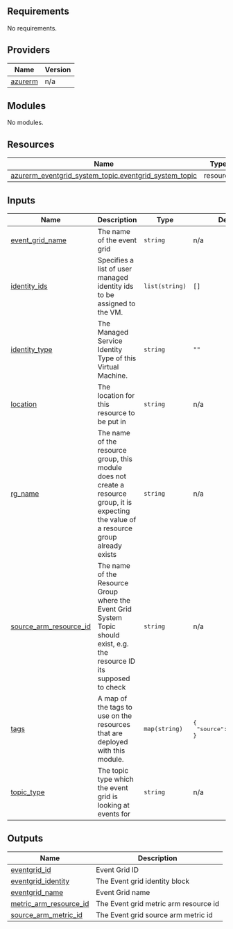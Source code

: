 ## Requirements

No requirements.

## Providers

| Name | Version |
|------|---------|
| <a name="provider_azurerm"></a> [azurerm](#provider\_azurerm) | n/a |

## Modules

No modules.

## Resources

| Name | Type |
|------|------|
| [azurerm_eventgrid_system_topic.eventgrid_system_topic](https://registry.terraform.io/providers/hashicorp/azurerm/latest/docs/resources/eventgrid_system_topic) | resource |

## Inputs

| Name | Description | Type | Default | Required |
|------|-------------|------|---------|:--------:|
| <a name="input_event_grid_name"></a> [event\_grid\_name](#input\_event\_grid\_name) | The name of the event grid | `string` | n/a | yes |
| <a name="input_identity_ids"></a> [identity\_ids](#input\_identity\_ids) | Specifies a list of user managed identity ids to be assigned to the VM. | `list(string)` | `[]` | no |
| <a name="input_identity_type"></a> [identity\_type](#input\_identity\_type) | The Managed Service Identity Type of this Virtual Machine. | `string` | `""` | no |
| <a name="input_location"></a> [location](#input\_location) | The location for this resource to be put in | `string` | n/a | yes |
| <a name="input_rg_name"></a> [rg\_name](#input\_rg\_name) | The name of the resource group, this module does not create a resource group, it is expecting the value of a resource group already exists | `string` | n/a | yes |
| <a name="input_source_arm_resource_id"></a> [source\_arm\_resource\_id](#input\_source\_arm\_resource\_id) | The name of the Resource Group where the Event Grid System Topic should exist, e.g. the resource ID its supposed to check | `string` | n/a | yes |
| <a name="input_tags"></a> [tags](#input\_tags) | A map of the tags to use on the resources that are deployed with this module. | `map(string)` | <pre>{<br>  "source": "terraform"<br>}</pre> | no |
| <a name="input_topic_type"></a> [topic\_type](#input\_topic\_type) | The topic type which the event grid is looking at events for | `string` | n/a | yes |

## Outputs

| Name | Description |
|------|-------------|
| <a name="output_eventgrid_id"></a> [eventgrid\_id](#output\_eventgrid\_id) | Event Grid ID |
| <a name="output_eventgrid_identity"></a> [eventgrid\_identity](#output\_eventgrid\_identity) | The Event grid identity block |
| <a name="output_eventgrid_name"></a> [eventgrid\_name](#output\_eventgrid\_name) | Event Grid name |
| <a name="output_metric_arm_resource_id"></a> [metric\_arm\_resource\_id](#output\_metric\_arm\_resource\_id) | The Event grid metric arm resource id |
| <a name="output_source_arm_metric_id"></a> [source\_arm\_metric\_id](#output\_source\_arm\_metric\_id) | The Event grid source arm metric id |
